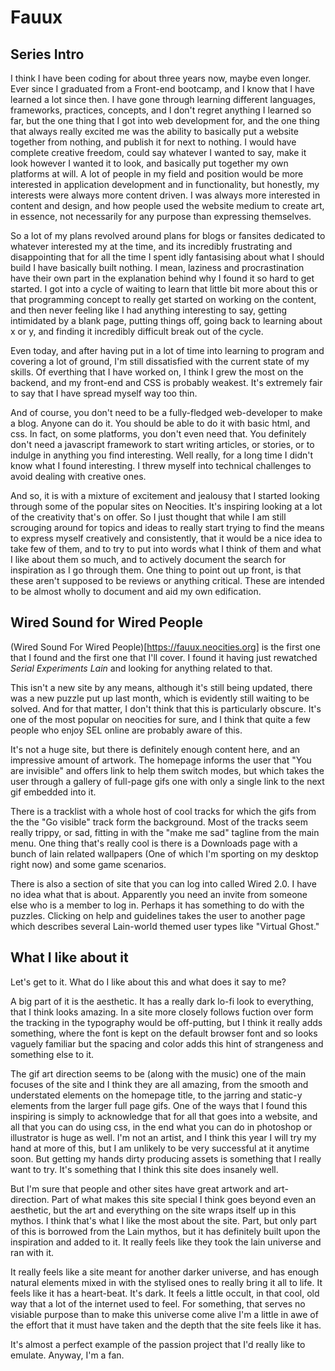 # Fauux

## Series Intro

I think I have been coding for about three years now, maybe even longer. Ever since I graduated from a Front-end bootcamp, and I know that I have learned a lot since then. I have gone through learning different languages, frameworks, practices, concepts, and I don't regret anything I learned so far, but the one thing that I got into web development for, and the one thing that always really excited me was the ability to basically put a website together from nothing, and publish it for next to nothing. I would have complete creative freedom, could say whatever I wanted to say, make it look however I wanted it to look, and basically put together my own platforms at will. A lot of people in my field and position would be more interested in application development and in functionality, but honestly, my interests were always more content driven. I was always more interested in content and design, and how people used the website medium to create art, in essence, not necessarily for any purpose than expressing themselves.

So a lot of my plans revolved around plans for blogs or fansites dedicated to whatever interested my at the time, and its incredibly frustrating and disappointing that for all the time I spent idly fantasising about what I should build I have basically built nothing. I mean, laziness and procrastination have their own part in the explanation behind why I found it so hard to get started. I got into a cycle of waiting to learn that little bit more about this or that programming concept to really get started on working on the content, and then never feeling like I had anything interesting to say, getting intimidated by a blank page, putting things off, going back to learning about x or y, and finding it incredibly difficult break out of the cycle.

Even today, and after having put in a lot of time into learning to program and covering a lot of ground, I'm still dissatisfied with the current state of my skills. Of everthing that I have worked on, I think I grew the most on the backend, and my front-end and CSS is probably weakest. It's extremely fair to say that I have spread myself way too thin.

And of course, you don't need to be a fully-fledged web-developer to make a blog. Anyone can do it. You should be able to do it with basic html, and css. In fact, on some platforms, you don't even need that. You definitely don't need a javascript framework to start writing articles, or stories, or to indulge in anything you find interesting. Well really, for a long time I didn't know what I found interesting. I threw myself into technical challenges to avoid dealing with creative ones.

And so, it is with a mixture of excitement and jealousy that I started looking through some of the popular sites on Neocities. It's inspiring looking at a lot of the creativity that's on offer. So I just thought that while I am still scrouging around for topics and ideas to really start trying to find the means to express myself creatively and consistently, that it would be a nice idea to take few of them, and to try to put into words what I think of them and what I like about them so much, and to actively document the search for inspiration as I go through them. One thing to point out up front, is that these aren't supposed to be reviews or anything critical. These are intended to be almost wholly to document and aid my own edification.

## Wired Sound for Wired People

(Wired Sound For Wired People)[https://fauux.neocities.org] is the first one that I found and the first one that I'll cover. I found it having just rewatched _Serial Experiments Lain_ and looking for anything related to that.

This isn't a new site by any means, although it's still being updated, there was a new puzzle put up last month, which is evidently still waiting to be solved. And for that matter, I don't think that this is particularly obscure. It's one of the most popular on neocities for sure, and I think that quite a few people who enjoy SEL online are probably aware of this.

It's not a huge site, but there is definitely enough content here, and an impressive amount of artwork. The homepage informs the user that "You are invisible" and offers link to help them switch modes, but which takes the user through a gallery of full-page gifs one with only a single link to the next gif embedded into it.

There is a tracklist with a whole host of cool tracks for which the gifs from the the "Go visible" track form the background. Most of the tracks seem really trippy, or sad, fitting in with the "make me sad" tagline from the main menu. One thing that's really cool is there is a Downloads page with a bunch of lain related wallpapers (One of which I'm sporting on my desktop right now) and some game scenarios.

There is also a section of site that you can log into called Wired 2.0. I have no idea what that is about. Apparently you need an invite from someone else who is a member to log in. Perhaps it has something to do with the puzzles. Clicking on help and guidelines takes the user to another page which describes several Lain-world themed user types like "Virtual Ghost."

## What I like about it

Let's get to it. What do I like about this and what does it say to me?

A big part of it is the aesthetic. It has a really dark lo-fi look to everything, that I think looks amazing. In a site more closely follows fuction over form the tracking in the typography would be off-putting, but I think it really adds something, where the font is kept on the default browser font and so looks vaguely familiar but the spacing and color adds this hint of strangeness and something else to it.

The gif art direction seems to be (along with the music) one of the main focuses of the site and I think they are all amazing, from the smooth and understated elements on the homepage title, to the jarring and static-y elements from the larger full page gifs. One of the ways that I found this inspiring is simply to acknowledge that for all that goes into a website, and all that you can do using css, in the end what you can do in photoshop or illustrator is huge as well. I'm not an artist, and I think this year I will try my hand at more of this, but I am unlikely to be very successful at it anytime soon. But getting my hands dirty producing assets is something that I really want to try. It's something that I think this site does insanely well.

But I'm sure that people and other sites have great artwork and art-direction. Part of what makes this site special I think goes beyond even an aesthetic, but the art and everything on the site wraps itself up in this mythos. I think that's what I like the most about the site. Part, but only part of this is borrowed from the Lain mythos, but it has definitely built upon the inspiration and added to it. It really feels like they took the lain universe and ran with it.

It really feels like a site meant for another darker universe, and has enough natural elements mixed in with the stylised ones to really bring it all to life. It feels like it has a heart-beat. It's dark. It feels a little occult, in that cool, old way that a lot of the internet used to feel. For something, that serves no visiable purpose than to make this universe come alive I'm a little in awe of the effort that it must have taken and the depth that the site feels like it has.

It's almost a perfect example of the passion project that I'd really like to emulate. Anyway, I'm a fan.
